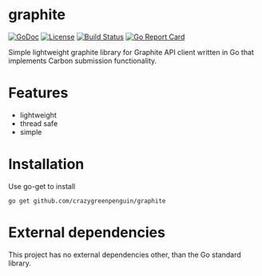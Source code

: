 # graphite
[![GoDoc](http://img.shields.io/badge/godoc-reference-blue.svg)](https://godoc.org/github.com/crazygreenpenguin/graphite)
[![License](http://img.shields.io/badge/license-mit-blue.svg)](https://raw.githubusercontent.com/crazygreenpenguin/graphite/master/LICENSE)
[![Build Status](https://travis-ci.com/crazygreenpenguin/graphite.svg?branch=master)](https://travis-ci.com/crazygreenpenguin/graphite)
[![Go Report Card](https://goreportcard.com/badge/github.com/crazygreenpenguin/graphite)](https://goreportcard.com/report/github.com/crazygreenpenguin/graphite)

Simple lightweight graphite library for
Graphite API client written in Go that
implements Carbon submission functionality.

# Features
 - lightweight
 - thread safe
 - simple

# Installation

 Use go-get to install
 ```
 go get github.com/crazygreenpenguin/graphite
 ```
# External dependencies

This project has no external dependencies other,
 than the Go standard library.
